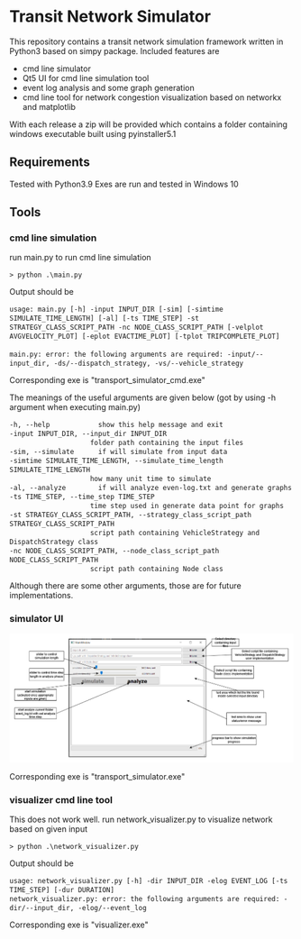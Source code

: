 # Transit Network Simulator

This repository contains a transit network simulation framework written in Python3 based on simpy package. Included features are
 - cmd line simulator
 - Qt5 UI for cmd line simulation tool
 - event log analysis and some graph generation
 - cmd line tool for network congestion visualization based on networkx and matplotlib

With each release a zip will be provided which contains a folder containing windows executable built using pyinstaller5.1

## Requirements
Tested with Python3.9
Exes are run and tested in Windows 10

## Tools

### cmd line simulation
run main.py to run cmd line simulation
```
> python .\main.py
```
Output should be
```
usage: main.py [-h] -input INPUT_DIR [-sim] [-simtime SIMULATE_TIME_LENGTH] [-al] [-ts TIME_STEP] -st STRATEGY_CLASS_SCRIPT_PATH -nc NODE_CLASS_SCRIPT_PATH [-velplot AVGVELOCITY_PLOT] [-eplot EVACTIME_PLOT] [-tplot TRIPCOMPLETE_PLOT]

main.py: error: the following arguments are required: -input/--input_dir, -ds/--dispatch_strategy, -vs/--vehicle_strategy
```

Corresponding exe is "transport_simulator_cmd.exe"

The meanings of the useful arguments are given below (got by using -h argument when executing main.py)
```
-h, --help            show this help message and exit
-input INPUT_DIR, --input_dir INPUT_DIR
					folder path containing the input files
-sim, --simulate      if will simulate from input data
-simtime SIMULATE_TIME_LENGTH, --simulate_time_length SIMULATE_TIME_LENGTH
					how many unit time to simulate
-al, --analyze        if will analyze even-log.txt and generate graphs
-ts TIME_STEP, --time_step TIME_STEP
					time step used in generate data point for graphs
-st STRATEGY_CLASS_SCRIPT_PATH, --strategy_class_script_path STRATEGY_CLASS_SCRIPT_PATH
					script path containing VehicleStrategy and DispatchStrategy class
-nc NODE_CLASS_SCRIPT_PATH, --node_class_script_path NODE_CLASS_SCRIPT_PATH
					script path containing Node class
```

Although there are some other arguments, those are for future implementations.


### simulator UI
![simulator ui image](./doc/simulator_ui.PNG)

Corresponding exe is "transport_simulator.exe"

### visualizer cmd line tool

This does not work well.
run network_visualizer.py to visualize network based on given input
```
> python .\network_visualizer.py
```
Output should be 
```
usage: network_visualizer.py [-h] -dir INPUT_DIR -elog EVENT_LOG [-ts TIME_STEP] [-dur DURATION]
network_visualizer.py: error: the following arguments are required: -dir/--input_dir, -elog/--event_log
```

Corresponding exe is "visualizer.exe"